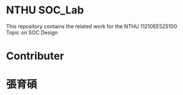 # NTHU SOC_Lab
This repository contains the related work for the NTHU 11210EE525100 Topic on SOC Design

# Contributer
# 張育碩

